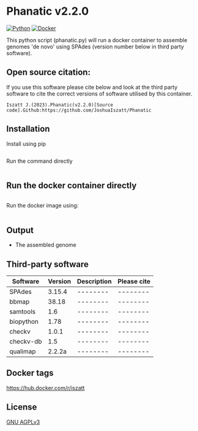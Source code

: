 # Phanatic v2.2.0
[![Python](https://img.shields.io/badge/python-3670A0?style=for-the-badge&logo=python&logoColor=ffdd54)](https://pypi.org/project/PhageOrder/)
[![Docker](https://img.shields.io/badge/docker-%230db7ed.svg?style=for-the-badge&logo=docker&logoColor=white)](https://hub.docker.com/repository/docker/iszatt/phageorder/general)

This python script (phanatic.py) will run a docker container to assemble genomes 'de novo' using SPAdes (version number below in third party software).

## Open source citation:
If you use this software please cite below and look at the third party software to cite the correct versions of software utilised by this container.
```
Iszatt J.(2023).Phanatic(v2.2.0)[Source code].Github:https://github.com/JoshuaIszatt/Phanatic
```

## Installation
Install using pip
```sh

```

Run the command directly 
```sh

```

## Run the docker container directly
```sh

```

Run the docker image using:
```sh

```

## Output
* The assembled genome

## Third-party software
| Software | Version | Description | Please cite |
| -------- | -------- | -------- | -------- |
| SPAdes | 3.15.4 | -------- | -------- |
| bbmap | 38.18 | -------- | -------- |
| samtools | 1.6 | -------- | -------- |
| biopython | 1.78 | -------- | -------- |
| checkv | 1.0.1 | -------- | -------- |
| checkv-db | 1.5 | -------- | -------- |
| qualimap | 2.2.2a | -------- | -------- |

## Docker tags
https://hub.docker.com/r/iszatt

## License
[GNU AGPLv3](https://github.com/JoshuaIszatt/phanatic/blob/master/LICENSE.md)

